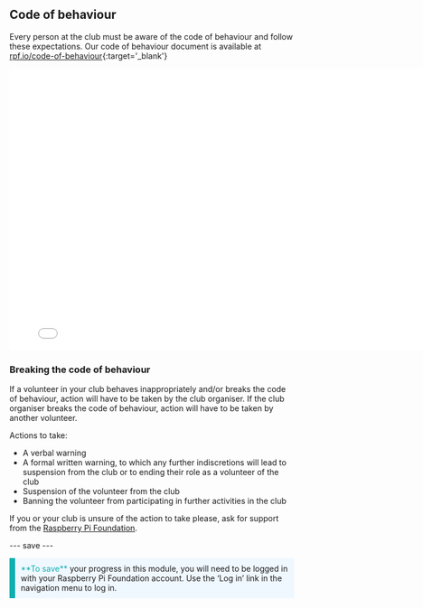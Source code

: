 ## Code of behaviour

Every person at the club must be aware of the code of behaviour and follow these expectations. Our code of behaviour document is available at [rpf.io/code-of-behaviour](http://rpf.io/code-of-behaviour){:target='_blank'}

<embed src="images/Raspberry_Pi_Foundation-safeguarding-code-of-behaviour.pdf" width="790" height="500" 
 type="application/pdf">
<br>
### Breaking the code of behaviour

If a volunteer in your club behaves inappropriately and/or breaks the code of behaviour, action will have to be taken by the club organiser. If the club organiser breaks the code of behaviour, action will have to be taken by another volunteer.

Actions to take:

* A verbal warning
* A formal written warning, to which any further indiscretions will lead to suspension from the club or to ending their role as a volunteer of the club
* Suspension of the volunteer from the club
* Banning the volunteer from participating in further activities in the club

If you or your club is unsure of the action to take please, ask for support from the <a href="mailto:safeguarding@raspberrypi.org">Raspberry Pi Foundation</a>.

--- save ---

<p style="border-left: solid; border-width:10px; border-color: #0faeb0; background-color: aliceblue; padding: 10px;">
<span style="color: #0faeb0">**To save**</span> your progress in this module, you will need to be logged in with your Raspberry Pi Foundation account. Use the ‘Log in’ link in the navigation menu to log in.
</p>
